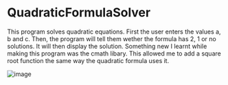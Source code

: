 # QuadraticFormulaSolver
This program solves quadratic equations. First the user enters the values a, b and c. Then, the program will tell them wether the formula has 2, 1 or no solutions. It will then display the solution. Something new I learnt while making this program was the cmath libary. This allowed me to add a square root function the same way the quadratic formula uses it.

![image](https://user-images.githubusercontent.com/94204190/172963449-eacd756f-3688-4778-93e9-fb47eb7686ca.png)
